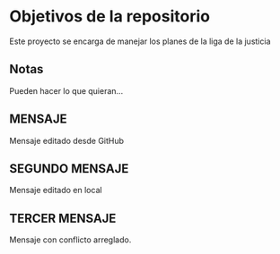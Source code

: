 # Objetivos de la repositorio

Este proyecto se encarga de manejar los planes de la liga de la justicia


## Notas
Pueden hacer lo que quieran...

## MENSAJE
Mensaje editado desde GitHub

## SEGUNDO MENSAJE
Mensaje editado en local

## TERCER MENSAJE
Mensaje con conflicto arreglado.
